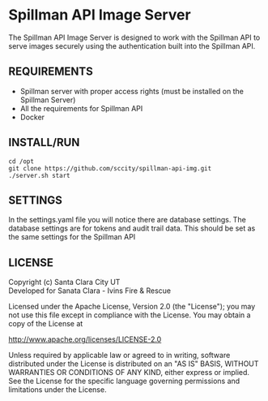 # Spillman API Image Server 

The Spillman API Image Server is designed to work with the Spillman API to serve images securely using the authentication built into the Spillman API.

## REQUIREMENTS
*  Spillman server with proper access rights (must be installed on the Spillman Server)
*  All the requirements for Spillman API
*  Docker

## INSTALL/RUN
```
cd /opt
git clone https://github.com/sccity/spillman-api-img.git
./server.sh start
```

## SETTINGS
In the settings.yaml file you will notice there are database settings. The database settings are for tokens and audit trail data. This should be set as the same settings for the Spillman API

## LICENSE
Copyright (c) Santa Clara City UT\
Developed for Sanata Clara - Ivins Fire & Rescue

Licensed under the Apache License, Version 2.0 (the "License");
you may not use this file except in compliance with the License.
You may obtain a copy of the License at

<http://www.apache.org/licenses/LICENSE-2.0>

Unless required by applicable law or agreed to in writing, software
distributed under the License is distributed on an "AS IS" BASIS,
WITHOUT WARRANTIES OR CONDITIONS OF ANY KIND, either express or implied.
See the License for the specific language governing permissions and
limitations under the License.
